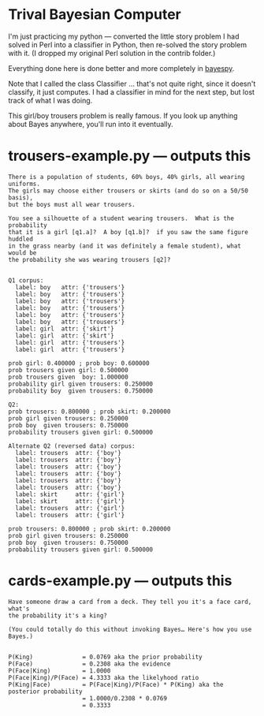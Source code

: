 # Trival Bayesian Computer

I'm just practicing my python — converted the little story problem I had solved
in Perl into a classifier in Python, then re-solved the story problem with it.
(I dropped my original Perl solution in the contrib folder.)

Everything done here is done better and more completely in [bayespy](http://bayespy.org).

Note that I called the class Classifier … that's not quite right, since it
doesn't classify, it just computes.  I had a classifier in mind for the next
step, but lost track of what I was doing.

This girl/boy trousers problem is really famous. If you look up anything about
Bayes anywhere, you'll run into it eventually.

# trousers-example.py — outputs this

    There is a population of students, 60% boys, 40% girls, all wearing uniforms.
    The girls may choose either trousers or skirts (and do so on a 50/50 basis),
    but the boys must all wear trousers.

    You see a silhouette of a student wearing trousers.  What is the probability
    that it is a girl [q1.a]?  A boy [q1.b]?  if you saw the same figure huddled
    in the grass nearby (and it was definitely a female student), what would be
    the probability she was wearing trousers [q2]?


    Q1 corpus:
      label: boy   attr: {'trousers'}
      label: boy   attr: {'trousers'}
      label: boy   attr: {'trousers'}
      label: boy   attr: {'trousers'}
      label: boy   attr: {'trousers'}
      label: boy   attr: {'trousers'}
      label: girl  attr: {'skirt'}
      label: girl  attr: {'skirt'}
      label: girl  attr: {'trousers'}
      label: girl  attr: {'trousers'}

    prob girl: 0.400000 ; prob boy: 0.600000
    prob trousers given girl: 0.500000
    prob trousers given  boy: 1.000000
    probability girl given trousers: 0.250000
    probability boy  given trousers: 0.750000

    Q2:
    prob trousers: 0.800000 ; prob skirt: 0.200000
    prob girl given trousers: 0.250000
    prob boy  given trousers: 0.750000
    probability trousers given girl: 0.500000

    Alternate Q2 (reversed data) corpus:
      label: trousers  attr: {'boy'}
      label: trousers  attr: {'boy'}
      label: trousers  attr: {'boy'}
      label: trousers  attr: {'boy'}
      label: trousers  attr: {'boy'}
      label: trousers  attr: {'boy'}
      label: skirt     attr: {'girl'}
      label: skirt     attr: {'girl'}
      label: trousers  attr: {'girl'}
      label: trousers  attr: {'girl'}

    prob trousers: 0.800000 ; prob skirt: 0.200000
    prob girl given trousers: 0.250000
    prob boy  given trousers: 0.750000
    probability trousers given girl: 0.500000

# cards-example.py — outputs this

    Have someone draw a card from a deck. They tell you it's a face card, what's
    the probability it's a king?

    (You could totally do this without invoking Bayes… Here's how you use Bayes.)


    P(King)              = 0.0769 aka the prior probability
    P(Face)              = 0.2308 aka the evidence
    P(Face|King)         = 1.0000
    P(Face|King)/P(Face) = 4.3333 aka the likelyhood ratio
    P(King|Face)         = P(Face|King)/P(Face) * P(King) aka the posterior probability
                         = 1.0000/0.2308 * 0.0769
                         = 0.3333

